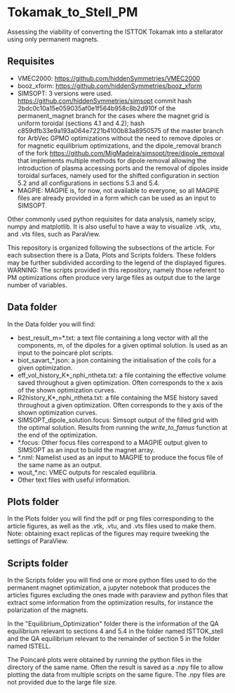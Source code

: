 # Tokamak_to_Stell_PM
 Assessing the viability of converting the ISTTOK Tokamak into a stellarator using only permanent magnets.

## Requisites
 - VMEC2000: https://github.com/hiddenSymmetries/VMEC2000
 - booz_xform: https://github.com/hiddenSymmetries/booz_xform
 - SIMSOPT: 3 versions were used. https://github.com/hiddenSymmetries/simsopt commit hash 2bdc0c10a15e059035af0e1f564b958c8b2d910f of the permanent_magnet branch for the cases where the magnet grid is uniform toroidal (sections 4.1 and 4.2); hash c859dfb33e9a193a064e7221b4100b83a8950575 of the master branch for ArbVec GPMO optimizations without the need to remove dipoles or for magnetic equilibrium optimizations, and the dipole_removal branch of the fork https://github.com/MigMadeira/simsopt/tree/dipole_removal that implements multiple methods for dipole removal allowing the introduction of plasma accessing ports and the removal of dipoles inside toroidal surfaces, namely used for the shifted configuration in section 5.2 and all configurations in sections 5.3 and 5.4.
 - MAGPIE: MAGPIE is, for now, not available to everyone, so all MAGPIE files are already provided in a form which can be used as an input to SIMSOPT.
  
Other commonly used python requisites for data analysis, namely scipy, numpy and matplotlib.
It is also useful to have a way to visualize .vtk, .vtu, and .vts files, such as ParaView.

This repository is organized following the subsections of the article. 
For each subsection there is a Data, Plots and Scripts folders. These folders may be further subdivided according to the legend of the displayed figures.
WARNING: The scripts provided in this repository, namely those referent to PM optimizations often produce very large files as output due to the large number of variables.

## Data folder
In the Data folder you will find:
 - best_result_m=*.txt: a text file containing a long vector with all the components, m, of the dipoles for a given optimal solution. Is used as an input to the poincaré plot scripts.
 - biot_savart_*.json: a json containing the initialisation of the coils for a given optimization.
 - eff_vol_history_K*_nphi_ntheta.txt: a file containing the effective volume saved throughout a given optimization. Often corresponds to the x axis of the shown optimization curves.
 - R2history_K*_nphi_ntheta.txt: a file containing the MSE history saved throughout a given optimization. Often corresponds to the y axis of the shown optimization curves.
 - SIMSOPT_dipole_solution.focus: Simsopt output of the filled grid with the optimal solution. Results from running the *write_to_famus* function at the end of the optimization.
 - *.focus: Other focus files correspond to a MAGPIE output given to SIMSOPT as an input to build the magnet array.
 - *.nml: Namelist used as an input to MAGPIE to produce the focus file of the same name as an output.
 - wout_*.nc: VMEC outputs for rescaled equilibria.
 - Other text files with useful information.

## Plots folder
 In the Plots folder you will find the pdf or png files corresponding to the article figures, as well as the .vtk, .vtu, and .vts files used to make them.
 Note: obtaining exact replicas of the figures may require tweeking the settings of ParaView.

## Scripts folder
 In the Scripts folder you will find one or more python files used to do the permanent magnet optimization, a jupyter notebook that produces the articles figures excluding the ones made with paraview and python files that extract some information from the optimization results, for instance the polarization of the magnets.

In the "Equilibrium_Optimization" folder there is the information of the QA equilibrium relevant to sections 4 and 5.4 in the folder named ISTTOK_stell and the QA equilibrium relevant to the remainder of section 5 in the folder named ISTELL. 

The Poincaré plots were obtained by running the python files in the directory of the same name. Often the result is saved as a .npy file to allow plotting the data from multiple scripts on the same figure. The .npy files are not provided due to the large file size.